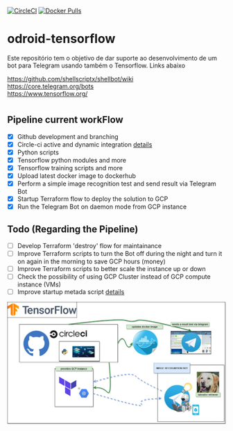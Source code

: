 [![CircleCI](https://circleci.com/gh/dodopontocom/odroid-tensorflow/tree/develop.svg?style=svg)](https://circleci.com/gh/dodopontocom/odroid-tensorflow/tree/develop)
[![Docker Pulls](https://img.shields.io/docker/pulls/rodolfoneto/tensorflow-retrained-experience.svg)](https://hub.docker.com/r/rodolfoneto/tensorflow-retrained-experience/)

# odroid-tensorflow

Este repositório tem o objetivo de dar suporte ao desenvolvimento de um bot para Telegram usando também o Tensorflow. Links abaixo  

https://github.com/shellscriptx/shellbot/wiki  
https://core.telegram.org/bots  
https://www.tensorflow.org/  

#

## Pipeline current workFlow  
- [x] Github development and branching  
- [x] Circle-ci active and dynamic integration [details](.circleci/README.md)
- [x] Python scripts  
- [x] Tensorflow python modules and more  
- [x] Tensorflow training scripts and more  
- [x] Upload latest docker image to dockerhub  
- [x] Perform a simple image recognition test and send result via Telegram Bot    
- [x] Startup Terraform flow to deploy the solution to GCP  
- [x] Run the Telegram Bot on daemon mode from GCP instance  

## Todo (Regarding the Pipeline)  

- [ ] Develop Terraform 'destroy' flow for maintainance  
- [ ] Improve Terraform scripts to turn the Bot off during the night and turn it on again in the morning to save GCP hours (money)    
- [ ] Improve Terraform scripts to better scale the instance up or down  
- [ ] Check the possibility of using GCP Cluster instead of GCP compute instance (VMs)  
- [ ] Improve startup metada script [details](Terraform/README-improvements.md)

![Pipeline workFlow](images/01_dev_flow.jpg)
